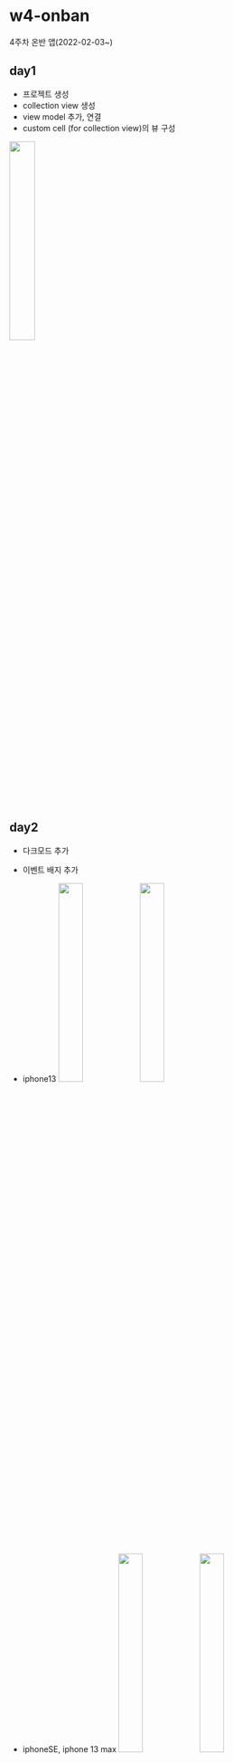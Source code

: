 # w4-onban
4주차 온반 앱(2022-02-03~)

## day1
- 프로젝트 생성
- collection view 생성
- view model 추가, 연결
- custom cell (for collection view)의 뷰 구성
<image src="https://images.velog.io/images/lauren-c/post/37236c7e-92d1-4474-9b38-0f786727f239/image.png" width=30%>


## day2
- 다크모드 추가
- 이벤트 배지 추가
- iphone13
<image src="https://user-images.githubusercontent.com/95681572/152483444-550f6461-d9b8-4fea-bb1c-eb39abb76461.png" width=30%><image src="https://user-images.githubusercontent.com/95681572/152483405-bef38e3d-a598-4e95-bd06-43255694b248.png" width=30%>

- iphoneSE, iphone 13 max
<image src="https://user-images.githubusercontent.com/95681572/152483539-b9bc5407-cd50-49b3-9072-13875078b1dc.png" width=30%><image src="https://user-images.githubusercontent.com/95681572/152483181-055806bb-7294-4b6e-9228-255aa807bf1c.png" width=30%>

## day3
- Toaster 이용하여 아이템 클릭시 타이틀 메뉴와 최종 가격 정보 표시
- local json 파일 대신 네트워크 요청을 통해 item list 가져오도록 수정
- caches directory에 이미지 파일 저장
<image src="https://user-images.githubusercontent.com/95681572/152725704-6772a6d9-6393-4f14-9ba7-3fd9c4b9d762.png" width=30%>

## day4
- navigation controller 추가
- 상세페이지 뷰 구현
- 상세 페이지에 scroll view 추가 
![2022-02-08 20 00 41](https://user-images.githubusercontent.com/95681572/152974414-1a8e6cf7-5d25-4ae7-98e8-79314d7abfd2.gif)

## day5
